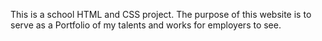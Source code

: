 This is a school HTML and CSS project. The purpose of this website is to serve as a Portfolio of my talents and works for employers to see.

